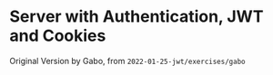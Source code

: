 # Server with Authentication, JWT and Cookies

Original Version by Gabo, from `2022-01-25-jwt/exercises/gabo`

